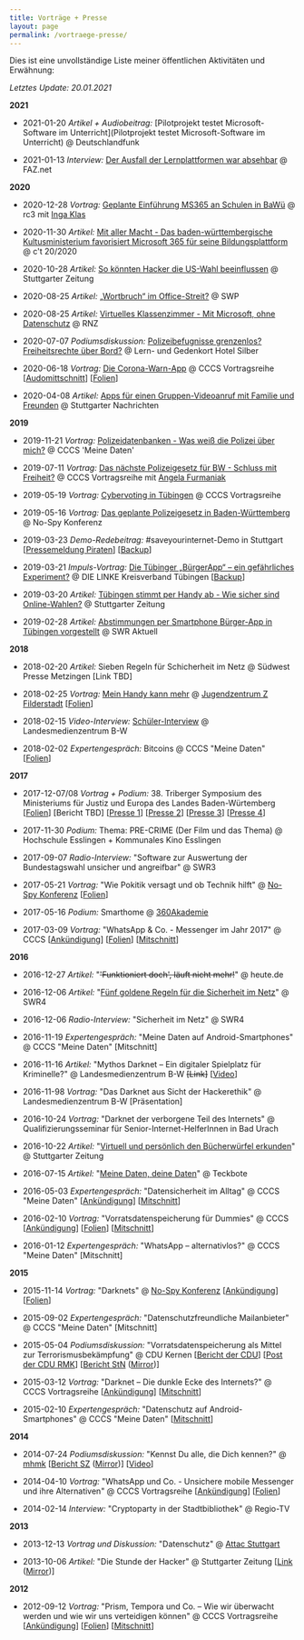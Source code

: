 ```yaml
---
title: Vorträge + Presse
layout: page
permalink: /vortraege-presse/
---
```


Dies ist eine unvollständige Liste meiner öffentlichen Aktivitäten und Erwähnung:

*Letztes Update: 20.01.2021*

**2021**

- 2021-01-20 *Artikel + Audiobeitrag:* [Pilotprojekt testet Microsoft-Software im Unterricht](Pilotprojekt testet Microsoft-Software im Unterricht) @ Deutschlandfunk

- 2021-01-13 *Interview:* [Der Ausfall der Lernplattformen war absehbar](https://www.faz.net/aktuell/karriere-hochschule/interview-mit-it-spezialist-ueber-ausfall-der-lernplattformen-17143673.html?printPagedArticle=true#pageIndex_2) @ FAZ.net

**2020**

- 2020-12-28 *Vortrag:* [Geplante Einführung MS365 an Schulen in BaWü](https://media.ccc.de/v/cccs-rc3-ms365bw) @ rc3 mit [Inga Klas](https://mastodon.social/@ingaklas)

- 2020-11-30 *Artikel:* [ Mit aller Macht - Das baden-württembergische Kultusministerium favorisiert Microsoft 365 für seine Bildungsplattform](https://www.heise.de/select/ct/2020/20/2024109011809345132) @ c't 20/2020 

- 2020-10-28 *Artikel:* [So könnten Hacker die US-Wahl beeinflussen](https://www.stuttgarter-zeitung.de/inhalt.digitale-wahlmanipulation-so-koennten-hacker-die-us-wahl-beeinflussen.69e10441-532c-4875-bed9-db7104d9658b.html?reduced=true) @ Stuttgarter Zeitung

- 2020-08-25 *Artikel:* [„Wortbruch“ im Office-Streit?](https://www.neckar-chronik.de/Nachrichten/Wortbruch-im-Office-Streit-469210.html) @ SWP

- 2020-08-25 *Artikel:* [Virtuelles Klassenzimmer - Mit Microsoft, ohne Datenschutz](https://www.rnz.de/politik/suedwest_artikel,-virtuelles-klassenzimmer-mit-microsoft-ohne-datenschutz-_arid,539163.html) @ RNZ

- 2020-07-07 *Podiumsdiskussion:* [Polizeibefugnisse grenzenlos? Freiheitsrechte über Bord?](https://hotel-silber.de/?p=3144) @ Lern- und Gedenkort Hotel Silber 

- 2020-06-18 *Vortrag:* [Die Corona-Warn-App](https://www.cccs.de/events/202006-corona-warnapp/) @ CCCS Vortragsreihe [[Audomittschnitt](https://www.cccs.de/data/events/202006-corona-warnapp/202006-corona-warnapp.mp3)] [[Folien](https://stefan.leibfarth.org/slides/coronawarnapp.stadtbib/)]

- 2020-04-08 *Artikel:* [Apps für einen Gruppen-Videoanruf mit Familie und Freunden](https://www.stuttgarter-nachrichten.de/inhalt.zoom-houseparty-skype-und-co-apps-fuer-einen-gruppen-videoanruf-mit-familie-und-freunden.9c3625ef-7b6a-483f-a3cf-bb4d5904b1e7.html) @ Stuttgarter Nachrichten

**2019**

- 2019-11-21 *Vortrag:* [Polizeidatenbanken - Was weiß die Polizei über mich?](https://www.cccs.de/activities/201911-polizeidatenbanken/) @ CCCS 'Meine Daten'

- 2019-07-11 *Vortrag:* [Das nächste Polizeigesetz für BW - Schluss mit Freiheit?](https://www.cccs.de/events/201907-nopolgbw/) @ CCCS Vortragsreihe mit [Angela Furmaniak](https://twitter.com/AngelaFurmaniak)

- 2019-05-19 *Vortrag:* [Cybervoting in Tübingen](https://www.cccs.de/events/201905-cybervoting-tue/) @ CCCS Vortragsreihe

- 2019-05-16 *Vortrag:* [Das geplante Polizeigesetz in Baden-Württemberg](https://no-spy.org/8-no-spy-konferenz-8nsk/) @ No-Spy Konferenz

- 2019-03-23 *Demo-Redebeitrag:* #saveyourinternet-Demo in Stuttgart [[Pressemeldung Piraten](https://piratenpartei-bw.de/2019/03/23/ueber-10-000-menschen-demonstrieren-fuer-ein-freies-netz-saveyourinternet-in-stuttgart/)] [[Backup](/assets/2019/Backup_2019-03-23.png)]

- 2019-03-21 *Impuls-Vortrag:*  [Die Tübinger „BürgerApp“ – ein gefährliches Experiment?](https://www.tuebinger-linke.de/die-tuebinger-buergerapp-ein-gefaehrliches-experiment/) @ DIE LINKE Kreisverband Tübingen [[Backup](/assets/2019/Backup_2019-03-21.png)]

- 2019-03-20 *Artikel:* [Tübingen stimmt per Handy ab - Wie sicher sind Online-Wahlen?](https://www.stuttgarter-zeitung.de/inhalt.abstimmung-per-smartphone-wie-sicher-sind-online-wahlen.f08058ca-d6b2-438d-af19-c0b5f6f64b61.html) @ Stuttgarter Zeitung 

- 2019-02-28 *Artikel:* [Abstimmungen per Smartphone Bürger-App in Tübingen vorgestellt](/assets/2019/Backup_2019-02-28.png) @ SWR Aktuell

**2018**

- 2018-02-20 *Artikel:* Sieben Regeln für Schicherheit im Netz @ Südwest Presse Metzingen [Link TBD]

- 2018-02-25 *Vortrag:* [Mein Handy kann mehr](https://web.archive.org/web/20180831004550/http://z-filderstadt.de/mein-handy-kann-mehr/) @ [Jugendzentrum Z Filderstadt](http://z-filderstadt.de) [[Folien](https://stefan.leibfarth.org/slides/handy.z-filderstadt/)]

- 2018-02-15 *Video-Interview:* [Schüler-Interview](https://www.youtube.com/watch?v=c_rc6Cm6WvQ) @ Landesmedienzentrum B-W

- 2018-02-02 *Expertengespräch:* Bitcoins @ CCCS "Meine Daten" [[Folien](https://stefan.leibfarth.org/slides/bitcoin.stadtbib)]
 
**2017**

- 2017-12-07/08 *Vortrag + Podium:* 38. Triberger Symposium des Ministeriums für Justiz und Europa des Landes Baden-Würtemberg [[Folien](https://stefan.leibfarth.org/slides/grundrechte.triberg/)] [Bericht TBD] [[Presse 1](https://www.morgenweb.de/mannheimer-morgen_artikel,-laender-wildwest-im-weltweiten-web-_arid,1163281.html)] [[Presse 2](https://www.suedkurier.de/region/schwarzwald-baar-heuberg/triberg/Darknet-wichtiges-Thema-beim-Symposium;art410964,9532112)] [[Presse 3](https://www.schwarzwaelder-bote.de/inhalt.triberg-sicherheit-im-internet-steht-im-fokus.1ae9fa3c-0489-4113-a063-318bc578fcfb.html)] [[Presse 4](https://www.suedkurier.de/region/schwarzwald-baar-heuberg/triberg/38-Juristensymposium-im-Triberger-Kurhaus-Sicherheit-im-Internet-steht-jetzt-im-Fokus;art410964,9530781)]

- 2017-11-30 *Podium:* Thema: PRE-CRIME (Der Film und das Thema) @ Hochschule Esslingen + Kommunales Kino Esslingen

- 2017-09-07 *Radio-Interview:* "Software zur Auswertung der Bundestagswahl unsicher und angreifbar" @ SWR3

- 2017-05-21 *Vortrag:* "Wie Pokitik versagt und ob Technik hilft" @ [No-Spy Konferenz](https://no-spy.org/) [[Folien](/slides/politikversagen.no-spy/#/)]

- 2017-05-16 *Podium:* Smarthome @ [360Akademie](http://www.360akademie.de/)

- 2017-03-09 *Vortrag:* "WhatsApp & Co. - Messenger im Jahr 2017" @ CCCS [[Ankündigung](https://www.cccs.de/events/201703-messenger/)] [[Folien](/slides/whatsapp17/)] [[Mitschnitt](http://rss.stadtbuecherei-stuttgart-audio.de/pg/media/2017-03-10_20170309_cccs_messenger.mp3)]

**2016**

- 2016-12-27 *Artikel:* "~~'Funktioniert doch', läuft nicht mehr!~~" @ heute.de 

- 2016-12-06 *Artikel:* "[Fünf goldene Regeln für die Sicherheit im Netz](https://web.archive.org/web/20171011205733/https://www.swr.de/swr4/bw/tipps/sicher-im-internet/-/id=258208/did=18607994/nid=258208/1t3r2zj/)" @ SWR4 

- 2016-12-06 *Radio-Interview:* "Sicherheit im Netz" @ SWR4 

- 2016-11-19 *Expertengespräch:* "Meine Daten auf Android-Smartphones" @ CCCS "Meine Daten" [Mitschnitt]

- 2016-11-16 *Artikel:* "Mythos Darknet – Ein digitaler Spielplatz für Kriminelle?" @ Landesmedienzentrum B-W ~~[Link]~~ [[Video](https://www.youtube.com/watch?v=bas9zr2_akg)]

- 2016-11-98 *Vortrag:* "Das Darknet aus Sicht der Hackerethik" @ Landesmedienzentrum B-W [Präsentation]

- 2016-10-24 *Vortrag:* "Darknet  der verborgene Teil
des Internets" @ Qualifizierungsseminar für Senior-Internet-HelferInnen in Bad Urach

- 2016-10-22 *Artikel:* "[Virtuell und persönlich den Bücherwürfel erkunden](http://www.stuttgarter-zeitung.de/inhalt.fuenf-jahre-stadtbibliothek-stuttgart-virtuell-und-persoenlich-den-buecherwuerfel-erkunden.5da680f8-b769-4d3c-b4c2-fa501915e2e3.html)" @ Stuttgarter Zeitung

- 2016-07-15 *Artikel:* "[Meine Daten, deine Daten](https://www.teckbote.de/nachrichten/lokalnachrichten-weilheim-und-umgebung_artikel,-meine-daten-deine-daten-_arid,96900.html)" @ Teckbote 

- 2016-05-03 *Expertengespräch:* "Datensicherheit im Alltag" @ CCCS "Meine Daten" [[Ankündigung](http://rss.stadtbuecherei-stuttgart-audio.de/pg/?name=2016-05-25_03052016_meinedaten_datensicherheit.mp3)] [[Mitschnitt](http://rss.stadtbuecherei-stuttgart-audio.de/pg/download.php?filename=2016-05-25_03052016_meinedaten_datensicherheit.mp3)]

- 2016-02-10 *Vortrag:* "Vorratsdatenspeicherung für Dummies" @ CCCS [[Ankündigung](https://www.cccs.de/events/201603-vds/)] [[Folien](/slides/vds.cccs/)] [[Mitschnitt](http://rss.stadtbuecherei-stuttgart-audio.de/pg/download.php?filename=2016-04-21_2016_03_10_vorratsdatenspeicherung_fuer_dummys.mp3)]

- 2016-01-12 *Expertengespräch:* "WhatsApp – alternativlos?" @ CCCS "Meine Daten" [Mitschnitt]

**2015**

- 2015-11-14 *Vortrag:* "Darknets" @ [No-Spy Konferenz](https://no-spy.org/rueckblick/rueckblick-4-no-spy-konferenz/) [[Ankündigung](https://no-spy.org/2015/12/06/4nsk-darknets/)] [[Folien](https://le1b1.github.io/darknet.no-spy/)]

- 2015-09-02 *Expertengespräch:* "Datenschutzfreundliche Mailanbieter" @ CCCS "Meine Daten" [Mitschnitt]

- 2015-05-04 *Podiumsdiskussion:* "Vorratsdatenspeicherung als Mittel zur Terrorismusbekämpfung" @ CDU Kernen [[Bericht der CDU](http://www.cdu-kernen.de/index.php/2015/05/rund-100-besucher-bei-veranstaltung-zur-terrorabwehr/)] [[Post der CDU RMK](https://www.cdu-rems-murr.de/aktuelles/terrorgefahr-und-verbindungsdatenspeicherung/)] [[Bericht StN](https://www.stuttgarter-nachrichten.de/inhalt.kernen-im-remstal-terrorgefahr-als-tagesgeschaeft.5f556230-5b8f-4c71-b7df-d973dd363005.html) ([Mirror](/assets/2015/Podium_Vorratsdatenspeicherung_StN.png))]
  
- 2015-03-12 *Vortrag:* "Darknet &#8211; Die dunkle Ecke des Internets?" @ CCCS Vortragsreihe [[Ankündigung](https://www.cccs.de/events/201503-darknet/)] [[Mitschnitt](https://www.cccs.de/data/events/201503-darknet/201503-darknet.mp3)]

- 2015-02-10 *Expertengespräch:* "Datenschutz auf Android-Smartphones" @ CCCS "Meine Daten" [[Mitschnitt](http://www.stadtbuecherei-stuttgart-audio.de/MeineDaten/2015_02_10_Datenschutz_Android_Smartphones.mp3)]

**2014**
  
- 2014-07-24 *Podiumsdiskussion:* "Kennst Du alle, die Dich kennen?" @ [mhmk](https://www.macromedia-fachhochschule.de/hochschule/standorte/campus-stuttgart.html) [[Bericht SZ](https://www.stuttgarter-zeitung.de/inhalt.podiumsdiskussion-in-stuttgart-die-freiheit-dinge-zu-verbergen-ist-bedroht.fdb9bb2c-ef3b-4e73-aae9-18d551086268.html) ([Mirror](/assets/2014/KennstDu_SZ.png))] [[Video](/assets/2014/KennstDu_Video.mp4)] 

- 2014-04-10 *Vortrag:* "WhatsApp und Co. - Unsichere mobile Messenger und ihre Alternativen" @ CCCS Vortragsreihe [[Ankündigung](https://www.cccs.de/events/201404-unsichere-messenger-alternativen/)] [[Folien](/assets/2014/Vortrag-Messenger.pdf)]

- 2014-02-14 *Interview:* "Cryptoparty in der Stadtbibliothek" @ Regio-TV 

**2013**

- 2013-12-13 *Vortrag und Diskussion:* "Datenschutz" @ [Attac Stuttgart](http://www.attac-netzwerk.de/stuttgart/startseite/)

- 2013-10-06 *Artikel:* "Die Stunde der Hacker" @ Stuttgarter Zeitung [[Link](http://www.stuttgarter-zeitung.de/inhalt.hacker-in-stuttgart-die-stunde-der-hacker.96326ceb-5afa-4570-ad58-dbf92088617e.html) ([Mirror](/assets/2013/20131005_STZ_D_STZ_003.pdf))]

**2012**
  
- 2012-09-12 *Vortrag:* "Prism, Tempora und Co. &#8211; Wie wir überwacht werden und wie wir uns verteidigen können" @ CCCS Vortragsreihe [[Ankündigung](https://www.cccs.de/events/201309-prism-tempora-und-co/)] [[Folien](/assets/2014/Vortrag-Prism.pdf)] [[Mitschnitt](https://www.cccs.de/data/events/201309-prism-tempora-und-co/CCCS12092013.mp3)]
